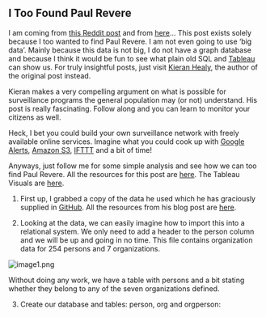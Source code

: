 ## I Too Found Paul Revere
I am coming from [this Reddit post](http://www.reddit.com/r/sociology/comments/1g38fk/finding_paul_revere_in_a_historical_example_a/) and from [here](http://kieranhealy.org/blog/archives/2013/06/09/using-metadata-to-find-paul-revere/)… This post exists solely because I too wanted to find Paul Revere.  I am not even going to use ‘big data’.  Mainly because this data is not big, I do not have a graph database and because I think it would be fun to see what plain old SQL and [Tableau](http://www.tableausoftware.com/) can show us.  For truly insightful posts, just visit [Kieran Healy](http://kieranhealy.org/blog/), the author of the original post instead.

Kieran makes a very compelling argument on what is possible for surveillance programs the general population may (or not) understand.  His post is really fascinating.  Follow along and you can learn to monitor your citizens as well. 

Heck, I bet you could build your own surveillance network with freely available online services.  Imagine what you could cook up with [Google Alerts](http://www.google.com/alerts), [Amazon S3](http://aws.amazon.com/s3/), [IFTTT](https://ifttt.com/) and a bit of time!

Anyways, just follow me for some simple analysis and see how we can too find Paul Revere.  All the resources for this post are [here](https://github.com/Mayin/paulrevere).  The Tableau Visuals are [here](http://public.tableausoftware.com/views/PaulRevere/Summary?:embed=y&:display_count=no).

1. First up, I grabbed a copy of the data he used which he has graciously supplied in [GitHub](https://github.com/).  All the resources from his blog post are [here](https://github.com/kjhealy/revere).

2. Looking at the data, we can easily imagine how to import this into a relational system.  We only need to add a header to the person column and we will be up and going in no time.  This file contains organization data for 254 persons and 7 organizations.

![image1.png]({{site.baseurl}}/docs/image1.png)

Without doing any work, we have a table with persons and a bit stating whether they belong to any of the seven organizations defined.

3. Create our database and tables: person, org and orgperson:


